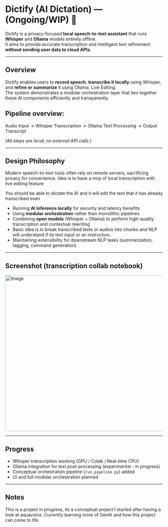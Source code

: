 # Dictify (AI Dictation) — (Ongoing/WIP) 🚧

Dictify is a privacy-focused **local speech-to-text assistant** that runs **Whisper** and **Ollama** models entirely offline.  
It aims to provide accurate transcription and intelligent text refinement **without sending user data to cloud APIs**.  

---

## Overview

Dictify enables users to **record speech**, **transcribe it locally** using Whisper, and **refine or summarize** it using Ollama. Live Editing.  
The system demonstrates a modular orchestration layer that ties together these AI components efficiently and transparently.

## Pipeline overview:

Audio Input → Whisper Transcription → Ollama Text Processing → Output Transcript


*(All steps are local; no external API calls.)*

---

## Design Philosophy
  
Modern speech-to-text tools often rely on remote servers, sacrificing privacy for convenience. Idea is to have a mvp of local transcription with live editing feature

You should be able to dictate the AI and it will edit the text that it has already transcribed even

- Running **AI inference locally** for security and latency benefits  
- Using **modular orchestration** rather than monolithic pipelines  
- Combining **open models** (Whisper + Ollama) to perform high-quality transcription and contextual rewriting
- Basic idea is to break transcribed texts or audios into chunks and NLP will understand if its text input or an instruction.   
- Maintaining extensibility for downstream NLP tasks (summarization, tagging, command generation)

---

## Screenshot (transcription collab notebook)

<img width="600" height="500" alt="Image" src="https://github.com/user-attachments/assets/f47e52d8-1c4a-49b0-9c2e-ad0cff1b86b0" />

---

## Progress

- Whisper transcription working (GPU / Colab / Real-time CPU)  
-  Ollama integration for text post-processing  (experimental - in progress)
-  Conceptual orchestration pipeline (`run_pipeline.py`) added  
- UI and full modular orchestration planned  

---

## Notes
This is a project in progress, its a conceptual project I started after having a look at aquavoice. Currently learning more of GenAI and how this project can come to life. 
